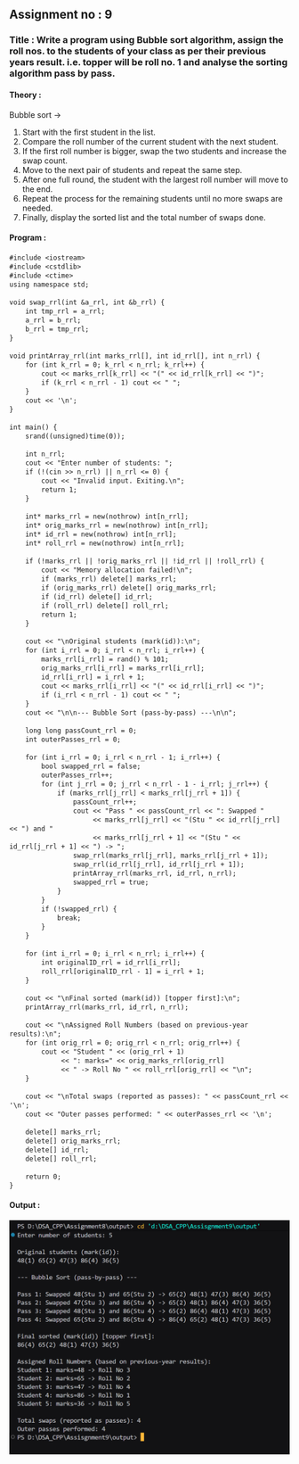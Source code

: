 ## Assignment no : 9
### Title : Write a program using Bubble sort algorithm, assign the roll nos. to the students of your class as per their previous years result. i.e. topper will be roll no. 1 and analyse the sorting algorithm pass by pass.


#### Theory :

Bubble sort -> 

1)  Start with the first student in the list.
2) Compare the roll number of the current student with the next student.
3) If the first roll number is bigger, swap the two students and increase the swap count.
3) Move to the next pair of students and repeat the same step.
4) After one full round, the student with the largest roll number will move to the end.
5) Repeat the process for the remaining students until no more swaps are needed.
6) Finally, display the sorted list and the total number of swaps done.

#### Program :
```
#include <iostream>
#include <cstdlib>
#include <ctime>
using namespace std;

void swap_rrl(int &a_rrl, int &b_rrl) {
    int tmp_rrl = a_rrl;
    a_rrl = b_rrl;
    b_rrl = tmp_rrl;
}

void printArray_rrl(int marks_rrl[], int id_rrl[], int n_rrl) {
    for (int k_rrl = 0; k_rrl < n_rrl; k_rrl++) {
        cout << marks_rrl[k_rrl] << "(" << id_rrl[k_rrl] << ")";
        if (k_rrl < n_rrl - 1) cout << " ";
    }
    cout << '\n';
}

int main() {
    srand((unsigned)time(0));

    int n_rrl;
    cout << "Enter number of students: ";
    if (!(cin >> n_rrl) || n_rrl <= 0) {
        cout << "Invalid input. Exiting.\n";
        return 1;
    }

    int* marks_rrl = new(nothrow) int[n_rrl];
    int* orig_marks_rrl = new(nothrow) int[n_rrl]; 
    int* id_rrl = new(nothrow) int[n_rrl];         
    int* roll_rrl = new(nothrow) int[n_rrl];       

    if (!marks_rrl || !orig_marks_rrl || !id_rrl || !roll_rrl) {
        cout << "Memory allocation failed!\n";
        if (marks_rrl) delete[] marks_rrl;
        if (orig_marks_rrl) delete[] orig_marks_rrl;
        if (id_rrl) delete[] id_rrl;
        if (roll_rrl) delete[] roll_rrl;
        return 1;
    }

    cout << "\nOriginal students (mark(id)):\n";
    for (int i_rrl = 0; i_rrl < n_rrl; i_rrl++) {
        marks_rrl[i_rrl] = rand() % 101;      
        orig_marks_rrl[i_rrl] = marks_rrl[i_rrl];
        id_rrl[i_rrl] = i_rrl + 1;            
        cout << marks_rrl[i_rrl] << "(" << id_rrl[i_rrl] << ")";
        if (i_rrl < n_rrl - 1) cout << " ";
    }
    cout << "\n\n--- Bubble Sort (pass-by-pass) ---\n\n";

    long long passCount_rrl = 0;   
    int outerPasses_rrl = 0;       

    for (int i_rrl = 0; i_rrl < n_rrl - 1; i_rrl++) {
        bool swapped_rrl = false;
        outerPasses_rrl++;
        for (int j_rrl = 0; j_rrl < n_rrl - 1 - i_rrl; j_rrl++) {
            if (marks_rrl[j_rrl] < marks_rrl[j_rrl + 1]) {
                passCount_rrl++;
                cout << "Pass " << passCount_rrl << ": Swapped "
                     << marks_rrl[j_rrl] << "(Stu " << id_rrl[j_rrl] << ") and "
                     << marks_rrl[j_rrl + 1] << "(Stu " << id_rrl[j_rrl + 1] << ") -> ";
                swap_rrl(marks_rrl[j_rrl], marks_rrl[j_rrl + 1]);
                swap_rrl(id_rrl[j_rrl], id_rrl[j_rrl + 1]);
                printArray_rrl(marks_rrl, id_rrl, n_rrl);
                swapped_rrl = true;
            }
        }
        if (!swapped_rrl) {
            break;
        }
    }

    for (int i_rrl = 0; i_rrl < n_rrl; i_rrl++) {
        int originalID_rrl = id_rrl[i_rrl];   
        roll_rrl[originalID_rrl - 1] = i_rrl + 1; 
    }

    cout << "\nFinal sorted (mark(id)) [topper first]:\n";
    printArray_rrl(marks_rrl, id_rrl, n_rrl);

    cout << "\nAssigned Roll Numbers (based on previous-year results):\n";
    for (int orig_rrl = 0; orig_rrl < n_rrl; orig_rrl++) {
        cout << "Student " << (orig_rrl + 1)
             << ": marks=" << orig_marks_rrl[orig_rrl]
             << " -> Roll No " << roll_rrl[orig_rrl] << "\n";
    }

    cout << "\nTotal swaps (reported as passes): " << passCount_rrl << '\n';
    cout << "Outer passes performed: " << outerPasses_rrl << '\n';

    delete[] marks_rrl;
    delete[] orig_marks_rrl;
    delete[] id_rrl;
    delete[] roll_rrl;

    return 0;
}

```

#### Output :
![alt text](image.png)
